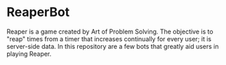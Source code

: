 # ReaperBot
Reaper is a game created by Art of Problem Solving. The objective is to "reap" times from a timer that increases continually for every user; it is server-side data. In this repository are a few bots that greatly aid users in playing Reaper.
